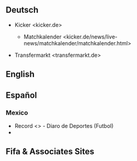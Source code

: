 
## Deutsch

- Kicker <kicker.de>
  - Matchkalender <kicker.de/news/live-news/matchkalender/matchkalender.html>

- Transfermarkt <transfermarkt.de>

## English



## Español

### Mexico

- Record <>  - Diaro de Deportes (Futbol)
-


## Fifa & Associates Sites


